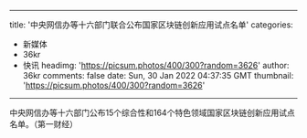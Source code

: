 
---
title: '中央网信办等十六部门联合公布国家区块链创新应用试点名单'
categories: 
 - 新媒体
 - 36kr
 - 快讯
headimg: 'https://picsum.photos/400/300?random=3626'
author: 36kr
comments: false
date: Sun, 30 Jan 2022 04:37:35 GMT
thumbnail: 'https://picsum.photos/400/300?random=3626'
---

<div>   
中央网信办等十六部门公布15个综合性和164个特色领域国家区块链创新应用试点名单。（第一财经）  
</div>
            
